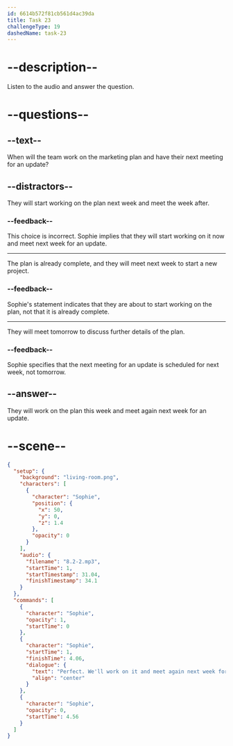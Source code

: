 ```yaml
---
id: 6614b572f81cb561d4ac39da
title: Task 23
challengeType: 19
dashedName: task-23
---
```


<!-- (Audio) Sophie: Perfect. We'll work on it and meet again next week for an update. -->

# --description--

Listen to the audio and answer the question.

# --questions--

## --text--

When will the team work on the marketing plan and have their next meeting for an update?

## --distractors--

They will start working on the plan next week and meet the week after.

### --feedback--

This choice is incorrect. Sophie implies that they will start working on it now and meet next week for an update.

---

The plan is already complete, and they will meet next week to start a new project.

### --feedback--

Sophie's statement indicates that they are about to start working on the plan, not that it is already complete.

---

They will meet tomorrow to discuss further details of the plan.

### --feedback--

Sophie specifies that the next meeting for an update is scheduled for next week, not tomorrow.

## --answer--

They will work on the plan this week and meet again next week for an update.

# --scene--

```json
{
  "setup": {
    "background": "living-room.png",
    "characters": [
      {
        "character": "Sophie",
        "position": {
          "x": 50,
          "y": 0,
          "z": 1.4
        },
        "opacity": 0
      }
    ],
    "audio": {
      "filename": "8.2-2.mp3",
      "startTime": 1,
      "startTimestamp": 31.04,
      "finishTimestamp": 34.1
    }
  },
  "commands": [
    {
      "character": "Sophie",
      "opacity": 1,
      "startTime": 0
    },
    {
      "character": "Sophie",
      "startTime": 1,
      "finishTime": 4.06,
      "dialogue": {
        "text": "Perfect. We'll work on it and meet again next week for an update.",
        "align": "center"
      }
    },
    {
      "character": "Sophie",
      "opacity": 0,
      "startTime": 4.56
    }
  ]
}
```

